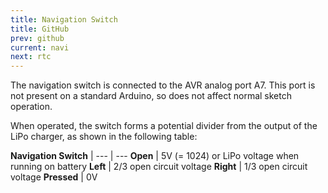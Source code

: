 ```yaml
---
title: Navigation Switch
title: GitHub
prev: github
current: navi
next: rtc
---
```


The navigation switch is connected to the AVR analog port A7. This port is not present on a standard Arduino, so does not affect normal sketch operation.

When operated, the switch forms a potential divider from the output of the LiPo charger, as shown in the following table:

 **Navigation Switch** | 
--- | ---
**Open** | 5V (= 1024) or LiPo voltage when running on battery
**Left** | 2/3 open circuit voltage
**Right** | 1/3 open circuit voltage
**Pressed** | 0V
